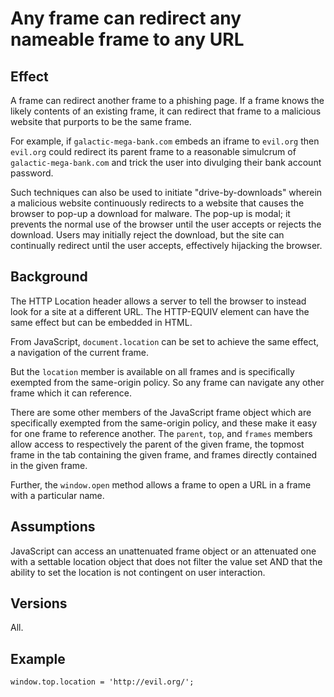 # Any frame can redirect any nameable frame to any URL #

## Effect ##
A frame can redirect another frame to a phishing page.
If a frame knows the likely contents of an existing frame, it can redirect that frame to a malicious website that purports to be the same frame.

For example, if `galactic-mega-bank.com` embeds an iframe to `evil.org` then `evil.org` could redirect its parent frame to a reasonable simulcrum of `galactic-mega-bank.com` and trick the user into divulging their bank account password.

Such techniques can also be used to initiate "drive-by-downloads" wherein a malicious website continuously redirects to a website that causes the browser to pop-up a download for malware.  The pop-up is modal; it prevents the normal use of the browser until the user accepts or rejects the download.  Users may initially reject the download, but the site can continually redirect until the user accepts, effectively hijacking the browser.

## Background ##
The HTTP Location header allows a server to tell the browser to instead look for a site at a different URL.  The HTTP-EQUIV element can have the same effect but can be embedded in HTML.

From JavaScript, `document.location` can be set to achieve the same effect, a navigation of the current frame.

But the `location` member is available on all frames and is specifically exempted from the same-origin policy.  So any frame can navigate any other frame which it can reference.

There are some other members of the JavaScript frame object which are specifically exempted from the same-origin policy, and these make it easy for one frame to reference another.  The `parent`, `top`, and `frames` members allow access to respectively the parent of the given frame, the topmost frame in the tab containing the given frame, and frames directly contained in the given frame.

Further, the `window.open` method allows a frame to open a URL in a frame with a particular name.


## Assumptions ##
JavaScript can access an unattenuated frame object or an attenuated one with a settable location object that does not filter the value set AND that the ability to set the location is not contingent on user interaction.

## Versions ##
All.

## Example ##
```
window.top.location = 'http://evil.org/';
```